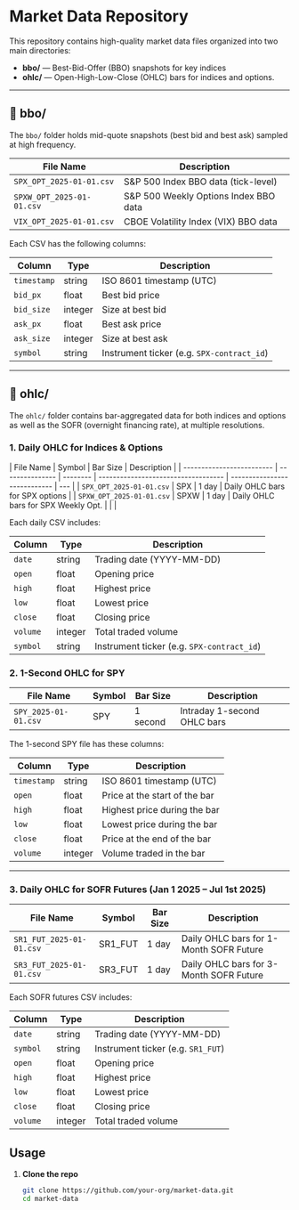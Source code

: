 # Market Data Repository

This repository contains high-quality market data files organized into two main directories:

- **bbo/** — Best-Bid-Offer (BBO) snapshots for key indices
- **ohlc/** — Open-High-Low-Close (OHLC) bars for indices and options.

---

## 📁 bbo/

The `bbo/` folder holds mid-quote snapshots (best bid and best ask) sampled at high frequency.

| File Name                 | Description                           |
| ------------------------- | ------------------------------------- |
| `SPX_OPT_2025-01-01.csv`  | S&P 500 Index BBO data (tick-level)   |
| `SPXW_OPT_2025-01-01.csv` | S&P 500 Weekly Options Index BBO data |
| `VIX_OPT_2025-01-01.csv`  | CBOE Volatility Index (VIX) BBO data  |

Each CSV has the following columns:

| Column      | Type    | Description                                |
| ----------- | ------- | ------------------------------------------ |
| `timestamp` | string  | ISO 8601 timestamp (UTC)                   |
| `bid_px`    | float   | Best bid price                             |
| `bid_size`  | integer | Size at best bid                           |
| `ask_px`    | float   | Best ask price                             |
| `ask_size`  | integer | Size at best ask                           |
| `symbol`    | string  | Instrument ticker (e.g. `SPX-contract_id`) |

---

## 📁 ohlc/

The `ohlc/` folder contains bar-aggregated data for both indices and options as well as the SOFR (overnight financing rate), at multiple resolutions.

### 1. Daily OHLC for Indices & Options

| File Name                 | Symbol          | Bar Size | Description                         |
| ------------------------- | --------------- | -------- | ----------------------------------- | ---------------------------- | --- |
| `SPX_OPT_2025-01-01.csv`  | SPX             | 1 day    | Daily OHLC bars for SPX options     |
| `SPXW_OPT_2025-01-01.csv` | SPXW            | 1 day    | Daily OHLC bars for SPX Weekly Opt. |
| <!--                      | `VIX_daily.csv` | VIX      | 1 day                               | Daily OHLC bars for CBOE VIX | --> |

Each daily CSV includes:

| Column   | Type    | Description                                |
| -------- | ------- | ------------------------------------------ |
| `date`   | string  | Trading date (YYYY-MM-DD)                  |
| `open`   | float   | Opening price                              |
| `high`   | float   | Highest price                              |
| `low`    | float   | Lowest price                               |
| `close`  | float   | Closing price                              |
| `volume` | integer | Total traded volume                        |
| `symbol` | string  | Instrument ticker (e.g. `SPX-contract_id`) |

### 2. 1-Second OHLC for SPY

| File Name            | Symbol | Bar Size | Description                 |
| -------------------- | ------ | -------- | --------------------------- |
| `SPY_2025-01-01.csv` | SPY    | 1 second | Intraday 1-second OHLC bars |

The 1-second SPY file has these columns:

| Column      | Type    | Description                   |
| ----------- | ------- | ----------------------------- |
| `timestamp` | string  | ISO 8601 timestamp (UTC)      |
| `open`      | float   | Price at the start of the bar |
| `high`      | float   | Highest price during the bar  |
| `low`       | float   | Lowest price during the bar   |
| `close`     | float   | Price at the end of the bar   |
| `volume`    | integer | Volume traded in the bar      |

---

### 3. Daily OHLC for SOFR Futures (Jan 1 2025 – Jul 1st 2025)

| File Name                | Symbol  | Bar Size | Description                             |
| ------------------------ | ------- | -------- | --------------------------------------- |
| `SR1_FUT_2025-01-01.csv` | SR1_FUT | 1 day    | Daily OHLC bars for 1-Month SOFR Future |
| `SR3_FUT_2025-01-01.csv` | SR3_FUT | 1 day    | Daily OHLC bars for 3-Month SOFR Future |

Each SOFR futures CSV includes:

| Column   | Type    | Description                        |
| -------- | ------- | ---------------------------------- |
| `date`   | string  | Trading date (YYYY-MM-DD)          |
| `symbol` | string  | Instrument ticker (e.g. `SR1_FUT`) |
| `open`   | float   | Opening price                      |
| `high`   | float   | Highest price                      |
| `low`    | float   | Lowest price                       |
| `close`  | float   | Closing price                      |
| `volume` | integer | Total traded volume                |

## Usage

1. **Clone the repo**
   ```bash
   git clone https://github.com/your-org/market-data.git
   cd market-data
   ```
